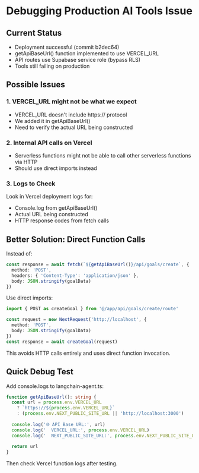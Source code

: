 # Debugging Production AI Tools Issue

## Current Status
- Deployment successful (commit b2dec64)
- getApiBaseUrl() function implemented to use VERCEL_URL
- API routes use Supabase service role (bypass RLS)
- Tools still failing on production

## Possible Issues

### 1. VERCEL_URL might not be what we expect
- VERCEL_URL doesn't include https:// protocol
- We added it in getApiBaseUrl()
- Need to verify the actual URL being constructed

### 2. Internal API calls on Vercel
- Serverless functions might not be able to call other serverless functions via HTTP
- Should use direct imports instead

### 3. Logs to Check
Look in Vercel deployment logs for:
- Console.log from getApiBaseUrl()
- Actual URL being constructed
- HTTP response codes from fetch calls

## Better Solution: Direct Function Calls

Instead of:
```typescript
const response = await fetch(`${getApiBaseUrl()}/api/goals/create`, {
  method: 'POST',
  headers: { 'Content-Type': 'application/json' },
  body: JSON.stringify(goalData)
})
```

Use direct imports:
```typescript
import { POST as createGoal } from '@/app/api/goals/create/route'

const request = new NextRequest('http://localhost', {
  method: 'POST',
  body: JSON.stringify(goalData)
})
const response = await createGoal(request)
```

This avoids HTTP calls entirely and uses direct function invocation.

## Quick Debug Test

Add console.logs to langchain-agent.ts:
```typescript
function getApiBaseUrl(): string {
  const url = process.env.VERCEL_URL 
    ? `https://${process.env.VERCEL_URL}` 
    : (process.env.NEXT_PUBLIC_SITE_URL || 'http://localhost:3000')
  
  console.log('🌐 API Base URL:', url)
  console.log('  VERCEL_URL:', process.env.VERCEL_URL)
  console.log('  NEXT_PUBLIC_SITE_URL:', process.env.NEXT_PUBLIC_SITE_URL)
  
  return url
}
```

Then check Vercel function logs after testing.

